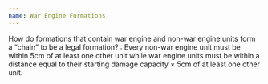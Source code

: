 ```yaml
---
name: War Engine Formations
---
```

How do formations that contain war engine and non-war engine units form a <q>chain</q> to be a legal formation?
: Every non-war engine unit must be within 5cm of at least one other unit while war engine units must be within a distance equal to their starting damage capacity × 5cm of at least one other unit.